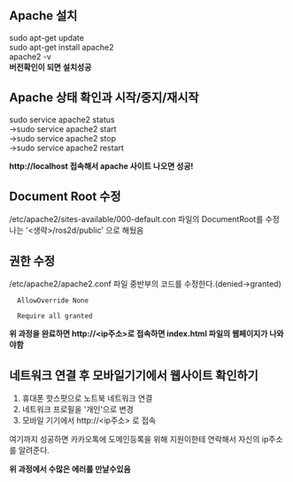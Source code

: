 
## Apache 설치   
sudo apt-get update   
sudo apt-get install apache2   
apache2 -v   
**버전확인이 되면 설치성공**   
   
   
   
   
   
## Apache 상태 확인과 시작/중지/재시작   
sudo service apache2 status   
->sudo service apache2 start    
->sudo service apache2 stop   
->sudo service apache2 restart   
   
**http://localhost 접속해서 apache 사이트 나오면 성공!**   
   
   
   
   
   
## Document Root 수정   
/etc/apache2/sites-available/000-default.con 파일의 DocumentRoot를 수정   
나는 '<생략>/ros2d/public' 으로 해뒀음   
   
   
   
   
   
   
## 권한 수정   
/etc/apache2/apache2.conf 파일 중반부의 코드를 수정한다.(denied->granted)   
   
   <Directory />
   
      AllowOverride None   
      
      Require all granted   
      
   </Directory>   
   
   
**위 과정을 완료하면 http://<ip주소>로 접속하면 index.html 파일의 웹페이지가 나와야함**   
   
   
   
   
   
## 네트워크 연결 후 모바일기기에서 웹사이트 확인하기   
   
1. 휴대폰 핫스팟으로 노트북 네트워크 연결    
2. 네트워크 프로필을 '개인'으로 변경   
3. 모바일 기기에서 http://<ip주소> 로 접속   
   
   
여기까지 성공하면 카카오톡에 도메인등록을 위해 지원이한테 연락해서 자신의 ip주소를 알려준다.   
   
**위 과정에서 수많은 에러를 만날수있음**





